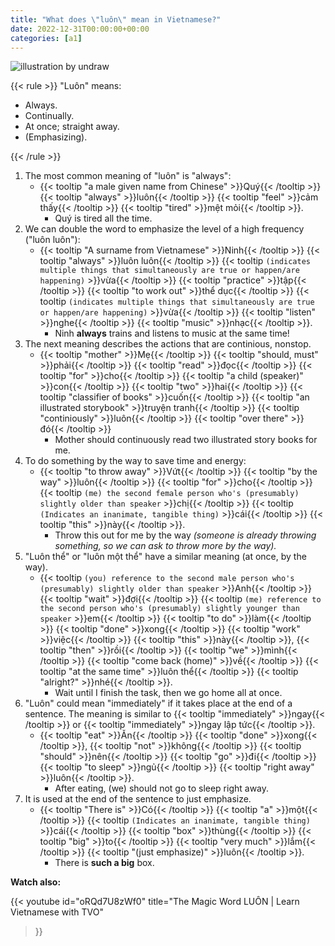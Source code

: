 ```yaml
---
title: "What does \"luôn\" mean in Vietnamese?"
date: 2022-12-31T00:00:00+00:00
categories: [a1]
---
```


![illustration by undraw](/images/undraw_real_time_collaboration_c62i.png)

{{< rule >}}
"Luôn" means:

- Always.
- Continually.
- At once; straight away.
- (Emphasizing).

{{< /rule >}}

1. The most common meaning of "luôn" is "always":
    - {{< tooltip "a male given name from Chinese" >}}Quý{{< /tooltip >}}
      {{< tooltip "always" >}}luôn{{< /tooltip >}}
      {{< tooltip "feel" >}}cảm thấy{{< /tooltip >}}
      {{< tooltip "tired" >}}mệt mỏi{{< /tooltip >}}.
        - Quý is tired all the time.
2. We can double the word to emphasize the level of a high frequency ("luôn luôn"):
    - {{< tooltip "A surname from Vietnamese" >}}Ninh{{< /tooltip >}}
      {{< tooltip "always" >}}luôn luôn{{< /tooltip >}}
      {{< tooltip `
          (indicates multiple things that simultaneously
          are true or happen/are happening)
      ` >}}vừa{{< /tooltip >}}
      {{< tooltip "practice" >}}tập{{< /tooltip >}}
      {{< tooltip "to work out" >}}thể dục{{< /tooltip >}}
      {{< tooltip `
          (indicates multiple things that simultaneously
          are true or happen/are happening)
      ` >}}vừa{{< /tooltip >}}
      {{< tooltip "listen" >}}nghe{{< /tooltip >}}
      {{< tooltip "music" >}}nhạc{{< /tooltip >}}.
        - Ninh **always** trains and listens to music at the same time!
3. The next meaning describes the actions that are continious, nonstop.
    - {{< tooltip "mother" >}}Mẹ{{< /tooltip >}}
      {{< tooltip "should, must" >}}phải{{< /tooltip >}}
      {{< tooltip "read" >}}đọc{{< /tooltip >}}
      {{< tooltip "for" >}}cho{{< /tooltip >}}
      {{< tooltip "a child (speaker)" >}}con{{< /tooltip >}}
      {{< tooltip "two" >}}hai{{< /tooltip >}}
      {{< tooltip "classifier of books" >}}cuốn{{< /tooltip >}}
      {{< tooltip "an illustrated storybook" >}}truyện tranh{{< /tooltip >}}
      {{< tooltip "continiously" >}}luôn{{< /tooltip >}}
      {{< tooltip "over there" >}}đó{{< /tooltip >}}
        - Mother should continuously read two illustrated story books for me.
4. To do something by the way to save time and energy:
    - {{< tooltip "to throw away" >}}Vứt{{< /tooltip >}}
      {{< tooltip "by the way" >}}luôn{{< /tooltip >}}
      {{< tooltip "for" >}}cho{{< /tooltip >}}
      {{< tooltip `
           (me) the second female person who's
           (presumably) slightly older than speaker
      ` >}}chị{{< /tooltip >}}
      {{< tooltip `
           (Indicates an inanimate, tangible thing)
      ` >}}cái{{< /tooltip >}}
      {{< tooltip "this" >}}này{{< /tooltip >}}.
        -  Throw this out for me by the way
          *(someone is already throwing something,*
          *so we can ask to throw more by the way).*
5. "Luôn thể" or "luôn một thể" have a similar meaning (at once, by the way).
    - {{< tooltip `
        (you) reference to the second male person who's
        (presumably) slightly older than speaker
      ` >}}Anh{{< /tooltip >}}
      {{< tooltip "wait" >}}đợi{{< /tooltip >}} {{< tooltip `
            (me) reference to the second person who's
            (presumably) slightly younger than speaker
      ` >}}em{{< /tooltip >}}
      {{< tooltip "to do" >}}làm{{< /tooltip >}}
      {{< tooltip "done" >}}xong{{< /tooltip >}}
      {{< tooltip "work" >}}việc{{< /tooltip >}}
      {{< tooltip "this" >}}này{{< /tooltip >}},
      {{< tooltip "then" >}}rồi{{< /tooltip >}}
      {{< tooltip "we" >}}mình{{< /tooltip >}}
      {{< tooltip "come back (home)" >}}về{{< /tooltip >}}
      {{< tooltip "at the same time" >}}luôn thể{{< /tooltip >}}
      {{< tooltip "alright?" >}}nhé{{< /tooltip >}}.
        - Wait until I finish the task, then we go home all at once.
6. "Luôn" could mean "immediately" if it takes place at the end of a sentence.
   The meaning is similar to
   {{< tooltip "immediately" >}}ngay{{< /tooltip >}} or
   {{< tooltip "immediately" >}}ngay lập tức{{< /tooltip >}}.
    - {{< tooltip "eat" >}}Ăn{{< /tooltip >}}
      {{< tooltip "done" >}}xong{{< /tooltip >}},
      {{< tooltip "not" >}}không{{< /tooltip >}}
      {{< tooltip "should" >}}nên{{< /tooltip >}}
      {{< tooltip "go" >}}đi{{< /tooltip >}}
      {{< tooltip "to sleep" >}}ngủ{{< /tooltip >}}
      {{< tooltip "right away" >}}luôn{{< /tooltip >}}.
        - After eating, (we) should not go to sleep right away.
7. It is used at the end of the sentence to just emphasize.
    - {{< tooltip "There is" >}}Có{{< /tooltip >}}
      {{< tooltip "a" >}}một{{< /tooltip >}}
            {{< tooltip `
           (Indicates an inanimate, tangible thing)
      ` >}}cái{{< /tooltip >}}
      {{< tooltip "box" >}}thùng{{< /tooltip >}}
      {{< tooltip "big" >}}to{{< /tooltip >}}
      {{< tooltip "very much" >}}lắm{{< /tooltip >}}
      {{< tooltip "(just emphasize)" >}}luôn{{< /tooltip >}}.
        - There is **such a big** box.

**Watch also:**

{{< youtube
  id="oRQd7U8zWf0"
  title="The Magic Word LUÔN | Learn Vietnamese with TVO"
>}}

